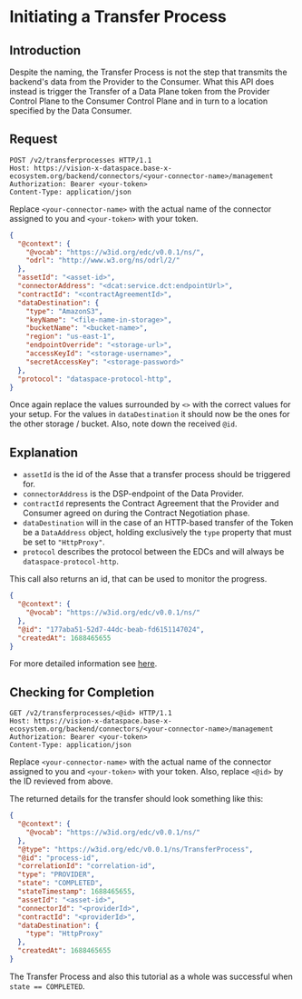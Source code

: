 # Initiating a Transfer Process

## Introduction

Despite the naming, the Transfer Process is not the step that transmits the backend's data from the Provider to the Consumer. What this API does instead is trigger the Transfer of a Data Plane token from the Provider Control Plane to the Consumer Control Plane and in turn to a location specified by the Data Consumer.

## Request

```http
POST /v2/transferprocesses HTTP/1.1
Host: https://vision-x-dataspace.base-x-ecosystem.org/backend/connectors/<your-connector-name>/management
Authorization: Bearer <your-token>
Content-Type: application/json
```

Replace `<your-connector-name>` with the actual name of the connector assigned to you and `<your-token>` with your token.

```json
{
  "@context": {
    "@vocab": "https://w3id.org/edc/v0.0.1/ns/",
    "odrl": "http://www.w3.org/ns/odrl/2/"
  },
  "assetId": "<asset-id>",
  "connectorAddress": "<dcat:service.dct:endpointUrl>",
  "contractId": "<contractAgreementId>",
  "dataDestination": {
    "type": "AmazonS3",
    "keyName": "<file-name-in-storage>",
    "bucketName": "<bucket-name>",
    "region": "us-east-1",
    "endpointOverride": "<storage-url>",
    "accessKeyId": "<storage-username>",
    "secretAccessKey": "<storage-password>"
  },
  "protocol": "dataspace-protocol-http",
}
```

Once again replace the values surrounded by `<>` with the correct values for your setup. For the values in `dataDestination` it should now be the ones for the other storage / bucket. Also, note down the received `@id`.

## Explanation

- `assetId` is the id of the Asse that a transfer process should be triggered for.
- `connectorAddress` is the DSP-endpoint of the Data Provider.
- `contractId` represents the Contract Agreement that the Provider and Consumer agreed on during the Contract Negotiation
  phase.
- `dataDestination` will in the case of an HTTP-based transfer of the Token be a `DataAddress` object, holding exclusively
  the `type` property that must be set to `"HttpProxy"`.
- `protocol` describes the protocol between the EDCs and will always be `dataspace-protocol-http`.

This call also returns an id, that can be used to monitor the progress.

```json
{
  "@context": {
    "@vocab": "https://w3id.org/edc/v0.0.1/ns/"
  },
  "@id": "177aba51-52d7-44dc-beab-fd6151147024",
  "createdAt": 1688465655
}
```

For more detailed information see [here](https://github.com/eclipse-tractusx/tractusx-edc/blob/release/0.6.0/docs/usage/management-api-walkthrough/06_transferprocesses.md).

## Checking for Completion

```http
GET /v2/transferprocesses/<@id> HTTP/1.1
Host: https://vision-x-dataspace.base-x-ecosystem.org/backend/connectors/<your-connector-name>/management
Authorization: Bearer <your-token>
Content-Type: application/json
```

Replace `<your-connector-name>` with the actual name of the connector assigned to you and `<your-token>` with your token. Also, replace `<@id>` by the ID revieved from above.

The returned details for the transfer should look something like this:

```json
{
  "@context": {
    "@vocab": "https://w3id.org/edc/v0.0.1/ns/"
  },
  "@type": "https://w3id.org/edc/v0.0.1/ns/TransferProcess",
  "@id": "process-id",
  "correlationId": "correlation-id",
  "type": "PROVIDER",
  "state": "COMPLETED",
  "stateTimestamp": 1688465655,
  "assetId": "<asset-id>",
  "connectorId": "<providerId>",
  "contractId": "<providerId>",
  "dataDestination": {
    "type": "HttpProxy"
  },
  "createdAt": 1688465655
}

```

The Transfer Process and also this tutorial as a whole was successful when `state == COMPLETED`.
